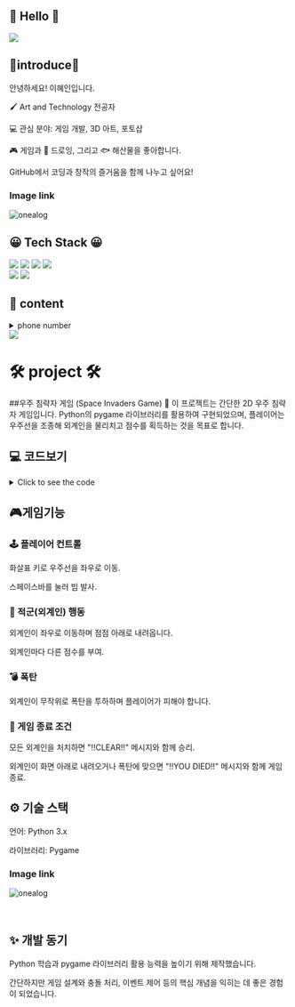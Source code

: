 ## 🙌 Hello 🙌
<img src="https://capsule-render.vercel.app/api?type=Venom&color=gradient&height=300&section=header&text=welcome%20to%20혜인%20Git%20Hub&fontSize=50" />

## 🌟introduce🌟
안녕하세요! 이혜인입니다.

🖌️ Art and Technology 전공자

💻 관심 분야: 게임 개발, 3D 아트, 포토샵

🎮 게임과 🎨 드로잉, 그리고 🐟 해산물을 좋아합니다.

GitHub에서 코딩과 창작의 즐거움을 함께 나누고 싶어요!

### Image link
![onealog](/assets/readme/easyme.png)   
   

## 😀 Tech Stack 😀
<img src="https://img.shields.io/badge/Adobe-20232a.svg?style=for-the-badge&logo=Adobe&logoColor=FF0000" />  <img src="https://img.shields.io/badge/photoshop-20232a.svg?style=for-the-badge&logo=adobephotoshop&logoColor=9999FF" />  <img src="https://img.shields.io/badge/premierepro-20232a.svg?style=for-the-badge&logo=adobepremierepro&logoColor=9999FF" />  <img src="https://img.shields.io/badge/cplusplus-20232a.svg?style=for-the-badge&logo=cplusplus&logoColor=00599C" />  
<img src="https://img.shields.io/badge/python-20232a.svg?style=for-the-badge&logo=python&logoColor=3776AB" />  <img src="https://img.shields.io/badge/illustrator-20232a.svg?style=for-the-badge&logo=adobeillustrator&logoColor=FF9A00" />

## 🌈 content
<details><summary>phone number
</summary>

*010-3141-2376*
</details>
<a href="https://www.instagram.com/hyein_0217/"><img src="https://img.shields.io/badge/instagram-E4405F?style=flat-square&logo=instagram&logoColor=white"/></a>


# 🛠️ project 🛠️   

##우주 침략자 게임 (Space Invaders Game) 🚀
이 프로젝트는 간단한 2D 우주 침략자 게임입니다. Python의 pygame 라이브러리를 활용하여 구현되었으며, 플레이어는 우주선을 조종해 외계인을 물리치고 점수를 획득하는 것을 목표로 합니다.

## 💻 코드보기
<details>
  <summary>Click to see the code</summary>

```python
import sys
from random import randint
import pygame
from pygame.locals import Rect, QUIT, KEYDOWN, \
     K_LEFT, K_RIGHT, K_SPACE

pygame.init()
pygame.key.set_repeat(5, 5)
SURFACE = pygame.display.set_mode((600, 600))
FPSCLOCK = pygame.time.Clock()

class Drawable:
    def __init__(self, rect, offset0, offset1):
        strip = pygame.image.load("strip.png")
        self.images=(pygame.Surface((24, 24), pygame.SRCALPHA),
                     pygame.Surface((24, 24), pygame.SRCALPHA))
        self.rect = rect
        self.count = 0
        self.images[0].blit(strip, (0, 0),
                            Rect(offset0, 0, 24, 24))
        self.images[1].blit(strip, (0, 0),
                            Rect(offset1, 0, 24, 24))

    def move(self, diff_x, diff_y):
        self.count += 1
        self.rect.move_ip(diff_x, diff_y)

    def draw(self):
        image=self.images[0] if self.count % 2 == 0 \
              else self.images[1]
        SURFACE.blit(image, self.rect.topleft)

class Ship(Drawable):
    def __init__(self):
        super().__init__(Rect(300, 550, 24, 24), 192, 192)

class Beam(Drawable):
    def __init__(self):
        super().__init__(Rect(300, 0, 24, 24), 0, 24,)


class Bomb(Drawable):
    def __init__(self):
        super(). __init__(Rect(300, -50, 24, 24), 48, 72)
        self.time=randint(5, 220)

class Alien(Drawable):
    def __init__(self, rect, offset, score):
        super().__init__(rect, offset, offset+24)
        self.score=score

def main():
    sysfont =pygame.font.SysFont(None, 72)
    scorefont = pygame.font.SysFont(None, 36)
    message_clear = sysfont.render("!!CLEAR!!",
                                 True, (0, 255, 255))
    message_over = sysfont.render("!!YOU DIED!!",
                                True, (0, 255, 255))
    message_rect = message_clear.get_rect()
    message_rect.center = (300, 300)
    game_over = False
    moving_left = True
    moving_down = False
    move_interval = 20
    counter = 0
    score = 0
    aliens = []
    bombs = []
    ship = Ship()
    beam = Beam()

    #외계인 나열, 초기화
    for ypos in range(4):
        offset = 96 if ypos < 2 else 144
        for xpos in range(10):
            rect = Rect(100+xpos*50, ypos*50 + 50, 24, 24)
            alien = Alien(rect, offset, (4-ypos)*10)
            aliens.append(alien)
            
    #폭탄 설정
    for _  in range(4):
        bombs.append(Bomb())


    while True:
        ship_move_x = 0
        for event in pygame.event.get():
            if event.type == QUIT:
                pygame.quit()
                sys.exit()
            elif event.type == KEYDOWN:
                if event.key == K_LEFT:
                    ship_move_x = -5
                elif event.key == K_RIGHT:
                    ship_move_x = +5
                elif event.key == K_SPACE and beam.rect.bottom < 0:
                    beam.rect.center = ship.rect.center

        if not game_over:
            counter += 1
            #내캐릭 이동
            ship.move(ship_move_x, 0)

            #빔이동
            beam.move(0, -15)

            #외계인 이동
            area = aliens[0].rect.copy()
            for alien in aliens:
                area.union_ip(alien.rect)

            if counter % move_interval == 0:
                move_x = -5 if moving_left else 5
                move_y = 0

                if (area.left < 10 or area.right > 590) and \
                    not moving_down:
                    moving_left = not moving_left
                    move_x, move_y = 0, 24
                    move_interval = max(1, move_interval - 2)
                    moving_down = True
                else:
                    moving_down = False

                for alien in aliens:
                    alien.move(move_x, move_y)

            if area.bottom > 550:
                game_over = True

            #폭탄이동
            for bomb in bombs:
                if bomb.time < counter and bomb.rect.top < 0:
                    enemy = aliens[randint(0, len(aliens) - 1)]
                    bomb.rect.center = enemy.rect.center

                if bomb.rect.top > 0:
                    bomb.move(0, 10)

                if bomb.rect.top > 600:
                    bomb.time += randint(50, 250)
                    bomb.rect.top = -50

                if bomb.rect.colliderect(ship.rect):
                    game_over = True

            #빔과 외계인 충돌
            tmp= []
            for alien in aliens:
                if alien.rect.collidepoint(beam.rect.center):
                    beam.rect.top = -50
                    score += alien.score
                else:
                    tmp.append(alien)
            aliens = tmp
            if len(aliens) == 0:
                    game_over = True
                    
        #그리기
        SURFACE.fill((0, 0, 0))
        for alien in aliens:
            alien.draw()
        ship.draw()
        beam.draw()
        for bomb in bombs:
            bomb.draw()

        score_str = str(score).zfill(5)
        score_image = scorefont.render(score_str,
                                     True, (0, 255, 0))
        SURFACE.blit(score_image, (500, 10))

        if game_over:
            if len(aliens) == 0:
                SURFACE.blit(message_clear, message_rect.topleft)
            else:
                SURFACE.blit(message_over, message_rect.topleft)

        pygame.display.update()
        FPSCLOCK.tick(20)

if __name__=='__main__':
    main()
```

<br>   
</details>

## 🎮게임기능

### 🕹️ 플레이어 컨트롤
화살표 키로 우주선을 좌우로 이동.

스페이스바를 눌러 빔 발사.

### 👾 적군(외계인) 행동
외계인이 좌우로 이동하며 점점 아래로 내려옵니다.

외계인마다 다른 점수를 부여.
 
### 💣 폭탄
외계인이 무작위로 폭탄을 투하하며 플레이어가 피해야 합니다.

### 🚫 게임 종료 조건
모든 외계인을 처치하면 "!!CLEAR!!" 메시지와 함께 승리.

외계인이 화면 아래로 내려오거나 폭탄에 맞으면 "!!YOU DIED!!" 메시지와 함께 게임 종료.

## ⚙️ 기술 스택
언어: Python 3.x

라이브러리: Pygame

### Image link
![onealog](![strip](https://github.com/user-attachments/assets/6fafaf73-3003-43c1-9c4a-3229fdfba001)
)   
   
<br>

## ✨ 개발 동기
Python 학습과 pygame 라이브러리 활용 능력을 높이기 위해 제작했습니다. 

간단하지만 게임 설계와 충돌 처리, 이벤트 제어 등의 핵심 개념을 익히는 데 좋은 경험이 되었습니다.


